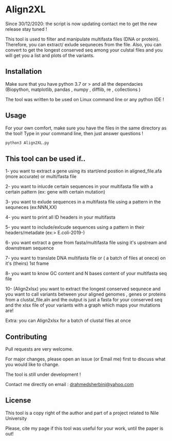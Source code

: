 # Align2XL
Since 30/12/2020: the script is now updating contact me to get the new release
stay tuned !

This tool is used to filter and manipulate  multifasta files (DNA or protein). Therefore, you can extract/ exlude sequneces from the file. Also, you can convert  to get the longest conserved seq among your culstal files and you will get you a list and plots of the variants.

## Installation

Make sure that you have python 3.7 or > and all the dependacies (Biopython, matplotlib, pandas , numpy , difflib, re , collections )

The tool was written to be used on Linux command line or any python IDE !

## Usage
For your own comfort, make sure you have the files in the same directory as the tool!
Type in your command line, then just answer questions !


```python
python3 Align2XL.py

```

## This tool can be used if..
1- you want to extract a gene using its start/end postion in aligned_file.afa (more accurate) or multi/fasta file

2- you want to inlucde certain sequences in your multifasta file with a certain pattern (ex: gene with certain mutation)

3- you want to exlude sequences in a multifasta file using a pattern in the sequneces (ex:NNN,XX)

4- you want to  print all  ID headers in your multifasta

5- you want to include/exlcude sequences using a pattern in their headers/metadate (ex:> E.coli-2019-)

6- you want extract a gene from fasta/multifasta file using it's upstream and downstream sequence

7- you want to translate DNA multifasta file or ( a batch of files at onece) on it's (theirs) 1st frame

8- you want to know GC content and N bases content of your multifasta seq file

10- (Align2xlsx) you want to extract the longest conserved sequnece and you want to call variants between your aligned genomes , genes or proteins from a clustal_file.aln and the output is just a fasta for your conserved seq and the xlsx file of your variants with a graph which maps your mutations are!


Extra: you can Align2xlsx for a batch of clustal files at once

## Contributing
Pull requests are very welcome. 


For major changes, please open an issue (or Email me) first to discuss what you would like to change.

The tool is still under development !

Contact me directly on email : drahmedsherbini@yahoo.com
## License
This tool is a copy right of the author and  part of a project related to Nile University 

Please, cite my page if this tool was useful for your work, until the paper is out!
